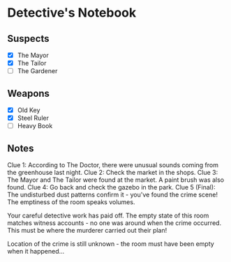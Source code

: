 # Detective's Notebook

## Suspects
- [X] The Mayor
- [X] The Tailor
- [ ] The Gardener

## Weapons
- [X] Old Key
- [X] Steel Ruler
- [ ] Heavy Book

## Notes
Clue 1: According to The Doctor, there were unusual sounds coming from the greenhouse last night.
Clue 2: Check the market in the shops.
Clue 3: The Mayor and The Tailor were found at the market. A paint brush was also found.
Clue 4: Go back and check the gazebo in the park.
Clue 5 (Final): The undisturbed dust patterns confirm it - you've found the crime scene! The emptiness of the room speaks volumes.

Your careful detective work has paid off. The empty state of this room matches
witness accounts - no one was around when the crime occurred. This must be
where the murderer carried out their plan!

Location of the crime is still unknown - the room must have been empty when it happened...
